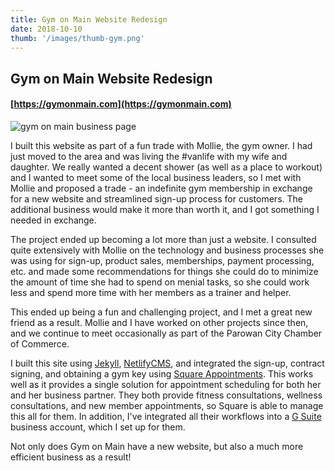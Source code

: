 ```yaml
---
title: Gym on Main Website Redesign
date: 2018-10-10
thumb: '/images/thumb-gym.png'
---
```


## Gym on Main Website Redesign
#### [https://gymonmain.com](https://gymonmain.com)

![gym on main business page](/images/thumb-gym-full.png)

I built this website as part of a fun trade with Mollie, the gym owner. I had just moved to the area and was living the #vanlife with my wife and daughter. We really wanted a decent shower (as well as a place to workout) and I wanted to meet some of the local business leaders, so I met with Mollie and proposed a trade - an indefinite gym membership in exchange for a new website and streamlined sign-up process for customers. The additional business would make it more than worth it, and I got something I needed in exchange.

The project ended up becoming a lot more than just a website. I consulted quite extensively with Mollie on the technology and business processes she was using for sign-up, product sales, memberships, payment processing, etc. and made some recommendations for things she could do to minimize the amount of time she had to spend on menial tasks, so she could work less and spend more time with her members as a trainer and helper.

This ended up being a fun and challenging project, and I met a great new friend as a result. Mollie and I have worked on other projects since then, and we continue to meet occasionally as part of the Parowan City Chamber of Commerce.

I built this site using [Jekyll](https://jekyllrb.com/), [NetlifyCMS](https://www.netlifycms.org/), and integrated the sign-up, contract signing, and obtaining a gym key using [Square Appointments](https://squareup.com/us/en/software/appointments). This works well as it provides a single solution for appointment scheduling for both her and her business partner. They both provide fitness consultations, wellness consultations, and new member appointments, so Square is able to manage this all for them. In addition, I've integrated all their workflows into a [G Suite](https://gsuite.google.com/) business account, which I set up for them.

Not only does Gym on Main have a new website, but also a much more efficient business as a result!
